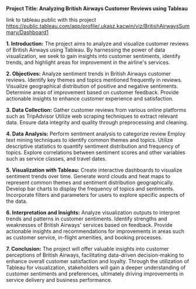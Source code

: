 **Project Title: Analyzing British Airways Customer Reviews using Tableau**

link to tableau public with this project 
https://public.tableau.com/app/profile/.ukasz.kacwin/viz/BritishAirwaysSummary/Dashboard1

**1. Introduction:**
The project aims to analyze and visualize customer reviews of British Airways using Tableau. By harnessing the power of data visualization, we seek to gain insights into customer sentiments, identify trends, and highlight areas for improvement in the airline's services.

**2. Objectives:**
Analyze sentiment trends in British Airways customer reviews.
Identify key themes and topics mentioned frequently in reviews.
Visualize geographical distribution of positive and negative sentiments.
Determine areas of improvement based on customer feedback.
Provide actionable insights to enhance customer experience and satisfaction.

**3. Data Collection:**
Gather customer reviews from various online platforms such as TripAdvisor
Utilize web scraping techniques to extract relevant data.
Ensure data integrity and quality through preprocessing and cleaning.

**4. Data Analysis:**
Perform sentiment analysis to categorize review
Employ text mining techniques to identify common themes and topics.
Utilize descriptive statistics to quantify sentiment distribution and frequency of topics.
Explore correlations between sentiment scores and other variables such as service classes, and travel dates.

**5. Visualization with Tableau:**
Create interactive dashboards to visualize sentiment trends over time.
Generate word clouds and heat maps to represent common themes and sentiment distribution geographically.
Develop bar charts to display the frequency of topics and sentiments.
Incorporate filters and parameters for users to explore specific aspects of the data.

**6. Interpretation and Insights:**
Analyze visualization outputs to interpret trends and patterns in customer sentiments.
Identify strengths and weaknesses of British Airways' services based on feedback.
Provide actionable insights and recommendations for improvements in areas such as customer service, in-flight amenities, and booking processes.

**7. Conclusion:**
The project will offer valuable insights into customer perceptions of British Airways, facilitating data-driven decision-making to enhance overall customer satisfaction and loyalty. Through the utilization of Tableau for visualization, stakeholders will gain a deeper understanding of customer sentiments and preferences, ultimately driving improvements in service delivery and business performance.
